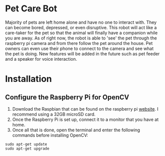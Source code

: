# Pet Care Bot
Majority of pets are left home alone and have no one to interact with. They can become  bored, depressed, or even disruptive. This robot will act like a care-taker for the pet so that the animal will finally have a companion while you are away. As of right now, the robot is able to 'see' the pet through the raspberry pi camera and from there follow the pet around the house. Pet owners can even use their phone to connect to the camera and see what the pet is doing. New features will be added in the future such as pet feeder and a speaker for voice interaction. 

# Installation
## Configure the Raspberry Pi for OpenCV
1) Download the Raspbian that can be found on the raspberry pi [website](https://www.raspberrypi.org/downloads/). I recommend using a 32GB microSD card.<br />
2) Once the Raspberry Pi is set up, connect it to a monitor that you have at home.<br />
3) Once all that is done, open the terminal and enter the following commands before installing OpenCV:
 ```
 sudo apt-get update
 sudo apt-get upgrade
 ```

